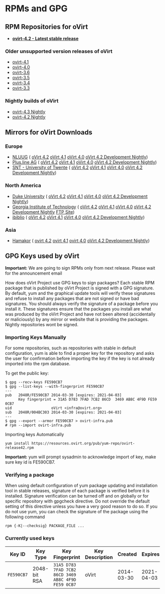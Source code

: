 # RPMs and GPG

## RPM Repositories for oVirt

-   **[ovirt-4.2 - Latest stable release](https://resources.ovirt.org/pub/ovirt-4.2/)**

### Older unsupported version releases of oVirt

-   [ovirt-4.1](https://resources.ovirt.org/pub/ovirt-4.1/)
-   [ovirt-4.0](https://resources.ovirt.org/pub/ovirt-4.0/)
-   [ovirt-3.6](https://resources.ovirt.org/pub/ovirt-3.6/)
-   [ovirt-3.5](https://resources.ovirt.org/pub/ovirt-3.5/)
-   [ovirt-3.4](https://resources.ovirt.org/pub/ovirt-3.4/)
-   [ovirt-3.3](https://resources.ovirt.org/pub/ovirt-3.3/)

### Nightly builds of oVirt

-   [ovirt-4.3 Nightly](https://resources.ovirt.org/pub/ovirt-master-snapshot)
-   [ovirt-4.2 Nightly](https://resources.ovirt.org/pub/ovirt-4.2-snapshot)

## Mirrors for oVirt Downloads

### Europe

- [NLUUG](https://ftp.nluug.nl/os/Linux/virtual/ovirt/) (
[oVirt 4.2](https://ftp.nluug.nl/os/Linux/virtual/ovirt/ovirt-4.2/)
[oVirt 4.1](https://ftp.nluug.nl/os/Linux/virtual/ovirt/ovirt-4.1/)
[oVirt 4.0](https://ftp.nluug.nl/os/Linux/virtual/ovirt/ovirt-4.0/)
[oVirt 4.2 Development Nightly](http://ftp.nluug.nl/os/Linux/virtual/ovirt/ovirt-master-snapshot/))
- [Plus.line AG](http://www.plusline.net/en/) (
[oVirt 4.2](http://ftp.plusline.net/ovirt/ovirt-4.2/)
[oVirt 4.1](http://ftp.plusline.net/ovirt/ovirt-4.1/)
[oVirt 4.0](http://ftp.plusline.net/ovirt/ovirt-4.0/)
[oVirt 4.2 Development Nightly](http://ftp.plusline.net/ovirt/ovirt-master-snapshot/))
- [SNT - University of Twente](http://ftp.snt.utwente.nl/pub/software/ovirt/) (
[oVirt 4.2](http://ftp.snt.utwente.nl/pub/software/ovirt/ovirt-4.2/)
[oVirt 4.1](http://ftp.snt.utwente.nl/pub/software/ovirt/ovirt-4.1/)
[oVirt 4.0](http://ftp.snt.utwente.nl/pub/software/ovirt/ovirt-4.0/)
[oVirt 4.2 Development Nightly](http://ftp.snt.utwente.nl/pub/software/ovirt/ovirt-master-snapshot/))

### North America

- [Duke University](http://archive.linux.duke.edu/ovirt/) (
[oVirt 4.2](http://archive.linux.duke.edu/ovirt/pub/ovirt-4.2/)
[oVirt 4.1](http://archive.linux.duke.edu/ovirt/pub/ovirt-4.1/)
[oVirt 4.0](http://archive.linux.duke.edu/ovirt/pub/ovirt-4.0/)
[oVirt 4.2 Development Nightly](http://archive.linux.duke.edu/ovirt/pub/ovirt-master-snapshot/))
- [Georgia Institute of Technology](http://www.gtlib.gatech.edu/pub/oVirt) (
[oVirt 4.2](http://www.gtlib.gatech.edu/pub/oVirt/pub/ovirt-4.2/)
[oVirt 4.1](http://www.gtlib.gatech.edu/pub/oVirt/pub/ovirt-4.1/)
[oVirt 4.0](http://www.gtlib.gatech.edu/pub/oVirt/pub/ovirt-4.0/)
[oVirt 4.2 Development Nightly](http://www.gtlib.gatech.edu/pub/oVirt/pub/ovirt-master-snapshot/)
[FTP Site](ftp://ftp.gtlib.gatech.edu/pub/oVirt))
- [ibiblio](http://mirrors.ibiblio.org/ovirt/) (
[oVirt 4.2](http://mirrors.ibiblio.org/ovirt/pub/ovirt-4.2/)
[oVirt 4.1](http://mirrors.ibiblio.org/ovirt/pub/ovirt-4.1/)
[oVirt 4.0](http://mirrors.ibiblio.org/ovirt/pub/ovirt-4.0/)
[oVirt 4.2 Development Nightly](http://mirrors.ibiblio.org/ovirt/pub/ovirt-master-snapshot/))

### Asia

- [Hamakor](http://mirror.isoc.org.il/pub/ovirt/) (
[ovirt 4.2](http://mirror.isoc.org.il/pub/ovirt/ovirt-4.2/)
[ovirt 4.1](http://mirror.isoc.org.il/pub/ovirt/ovirt-4.1/)
[ovirt 4.0](http://mirror.isoc.org.il/pub/ovirt/ovirt-4.0/)
[oVirt 4.2 Development Nightly](http://mirror.isoc.org.il/pub/ovirt/ovirt-master-snapshot/))

## GPG Keys used by oVirt

**Important:** We are going to sign RPMs only from next release. Please wait for the announcement email

How does oVirt Project use GPG keys to sign packages? Each stable RPM package that is published by oVirt Project is signed with a GPG signature. By default, yum and the graphical update tools will verify these signatures and refuse to install any packages that are not signed or have bad signatures. You should always verify the signature of a package before you install it. These signatures ensure that the packages you install are what was produced by the oVirt Project and have not been altered (accidentally or maliciously) by any mirror or website that is providing the packages. Nightly repositories wont be signed.

### Importing Keys Manually

For some repositories, such as repositories with stable in default configuration, yum is able to find a proper key for the repository and asks the user for confirmation before importing the key if the key is not already imported into the rpm database.

To get the public key:

    $ gpg --recv-keys FE590CB7
    $ gpg --list-keys --with-fingerprint FE590CB7
    ---
    pub   2048R/FE590CB7 2014-03-30 [expires: 2021-04-03]
          Key fingerprint = 31A5 D783 7FAD 7CB2 86CD  3469 AB8C 4F9D FE59 0CB7
    uid                  oVirt <infra@ovirt.org>
    sub   2048R/004BC303 2014-03-30 [expires: 2021-04-03]
    ---
    $ gpg --export --armor FE590CB7 > ovirt-infra.pub
    # rpm --import ovirt-infra.pub

Importing keys Automatically

    yum install https://resources.ovirt.org/pub/yum-repo/ovirt-release42.rpm

**Important:** yum will prompt sysadmin to acknowledge import of key, make sure key id is FE590CB7.

### Verifying a package

When using default configuration of yum package updating and installation tool in stable releases, signature of each package is verified before it is installed. Signature verification can be turned off and on globally or for specific repository with gpgcheck directive. Do not override the default setting of this directive unless you have a very good reason to do so. If you do not use yum, you can check the signature of the package using the following command

    rpm {-K|--checksig} PACKAGE_FILE ...

### Currently used keys

| Key ID     | Key Type     | Key Fingerprint                                     | Key Description | Created    | Expires    | Revoked | Notes |
|------------|--------------|-----------------------------------------------------|-----------------|------------|------------|---------|-------|
| `FE590CB7` | 2048-bit RSA | `31A5 D783 7FAD 7CB2 86CD 3469 AB8C 4F9D FE59 0CB7` | oVirt           | 2014-03-30 | 2021-04-03 |         |       |
